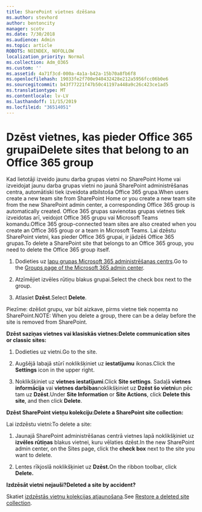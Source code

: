 ```yaml
---
title: SharePoint vietnes dzēšana
ms.author: stevhord
author: bentoncity
manager: scotv
ms.date: 7/30/2018
ms.audience: Admin
ms.topic: article
ROBOTS: NOINDEX, NOFOLLOW
localization_priority: Normal
ms.collection: Adm_O365
ms.custom: ''
ms.assetid: 4a71f3cd-000a-4a1a-b42a-15b70a8fb6f8
ms.openlocfilehash: 19033fe2f700e940432428e212a5956fcc06b0e6
ms.sourcegitcommit: b43f77221f47b50c41197a448a9c26c423ce1ad5
ms.translationtype: MT
ms.contentlocale: lv-LV
ms.lasthandoff: 11/15/2019
ms.locfileid: "36514051"
---
```

# <a name="delete-sites-that-belong-to-an-office-365-group"></a><span data-ttu-id="a9214-102">Dzēst vietnes, kas pieder Office 365 grupai</span><span class="sxs-lookup"><span data-stu-id="a9214-102">Delete sites that belong to an Office 365 group</span></span>

<span data-ttu-id="a9214-103">Kad lietotāji izveido jaunu darba grupas vietni no SharePoint Home vai izveidojat jaunu darba grupas vietni no jaunā SharePoint administrēšanas centra, automātiski tiek izveidota atbilstoša Office 365 grupa.</span><span class="sxs-lookup"><span data-stu-id="a9214-103">When users create a new team site from SharePoint Home or you create a new team site from the new SharePoint admin center, a corresponding Office 365 group is automatically created.</span></span> <span data-ttu-id="a9214-104">Office 365 grupas savienotas grupas vietnes tiek izveidotas arī, veidojot Office 365 grupu vai Microsoft Teams komandu.</span><span class="sxs-lookup"><span data-stu-id="a9214-104">Office 365 group-connected team sites are also created when you create an Office 365 group or a team in Microsoft Teams.</span></span> <span data-ttu-id="a9214-105">Lai dzēstu SharePoint vietni, kas pieder Office 365 grupai, ir jādzēš Office 365 grupas.</span><span class="sxs-lookup"><span data-stu-id="a9214-105">To delete a SharePoint site that belongs to an Office 365 group, you need to delete the Office 365 group itself.</span></span> 
  
1. <span data-ttu-id="a9214-106">Dodieties uz [lapu grupas Microsoft 365 administrēšanas centrs](https://portal.office.com/adminportal/home#/groups).</span><span class="sxs-lookup"><span data-stu-id="a9214-106">Go to the [Groups page of the Microsoft 365 admin center](https://portal.office.com/adminportal/home#/groups).</span></span>
    
2. <span data-ttu-id="a9214-107">Atzīmējiet izvēles rūtiņu blakus grupai.</span><span class="sxs-lookup"><span data-stu-id="a9214-107">Select the check box next to the group.</span></span>
    
3. <span data-ttu-id="a9214-108">Atlasiet **Dzēst**.</span><span class="sxs-lookup"><span data-stu-id="a9214-108">Select **Delete**.</span></span>
    
<span data-ttu-id="a9214-109">Piezīme: dzēšot grupu, var būt aizkave, pirms vietne tiek noņemta no SharePoint.</span><span class="sxs-lookup"><span data-stu-id="a9214-109">NOTE: When you delete a group, there can be a delay before the site is removed from SharePoint.</span></span>
  
<span data-ttu-id="a9214-110">**Dzēst saziņas vietnes vai klasiskās vietnes:**</span><span class="sxs-lookup"><span data-stu-id="a9214-110">**Delete communication sites or classic sites:**</span></span>

1. <span data-ttu-id="a9214-111">Dodieties uz vietni.</span><span class="sxs-lookup"><span data-stu-id="a9214-111">Go to the site.</span></span>
  
2. <span data-ttu-id="a9214-112">Augšējā labajā stūrī noklikšķiniet uz **iestatījumu** ikonas.</span><span class="sxs-lookup"><span data-stu-id="a9214-112">Click the **Settings** icon in the upper right.</span></span> 
  
3. <span data-ttu-id="a9214-113">Noklikšķiniet uz **vietnes iestatījumi**.</span><span class="sxs-lookup"><span data-stu-id="a9214-113">Click **Site settings**.</span></span> <span data-ttu-id="a9214-114">Sadaļā **vietnes informācija** vai **vietnes darbības**noklikšķiniet uz **Dzēst šo vietni**un pēc tam uz **Dzēst**.</span><span class="sxs-lookup"><span data-stu-id="a9214-114">Under **Site Information** or **Site Actions**, click **Delete this site**, and then click **Delete**.</span></span>
  
<span data-ttu-id="a9214-115">**Dzēst SharePoint vietņu kolekciju:**</span><span class="sxs-lookup"><span data-stu-id="a9214-115">**Delete a SharePoint site collection:**</span></span>

<span data-ttu-id="a9214-116">Lai izdzēstu vietni:</span><span class="sxs-lookup"><span data-stu-id="a9214-116">To delete a site:</span></span>
  
1. <span data-ttu-id="a9214-117">Jaunajā SharePoint administrēšanas centrā vietnes lapā noklikšķiniet uz **izvēles rūtiņas** blakus vietnei, kuru vēlaties dzēst.</span><span class="sxs-lookup"><span data-stu-id="a9214-117">In the new SharePoint admin center, on the Sites page, click the **check box** next to the site you want to delete.</span></span> 
    
2. <span data-ttu-id="a9214-118">Lentes rīkjoslā noklikšķiniet uz **Dzēst.**</span><span class="sxs-lookup"><span data-stu-id="a9214-118">On the ribbon toolbar, click **Delete.**</span></span>
    
<span data-ttu-id="a9214-119">**Izdzēsāt vietni nejauši?**</span><span class="sxs-lookup"><span data-stu-id="a9214-119">**Deleted a site by accident?**</span></span>

<span data-ttu-id="a9214-120">Skatiet [izdzēstās vietņu kolekcijas atjaunošana](https://go.microsoft.com/fwlink/?linkid=867660).</span><span class="sxs-lookup"><span data-stu-id="a9214-120">See [Restore a deleted site collection](https://go.microsoft.com/fwlink/?linkid=867660).</span></span>
  


